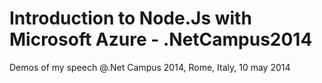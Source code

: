 Introduction to Node.Js with Microsoft Azure - .NetCampus2014
==============================================================

Demos of my speech @.Net Campus 2014, Rome, Italy, 10 may 2014
